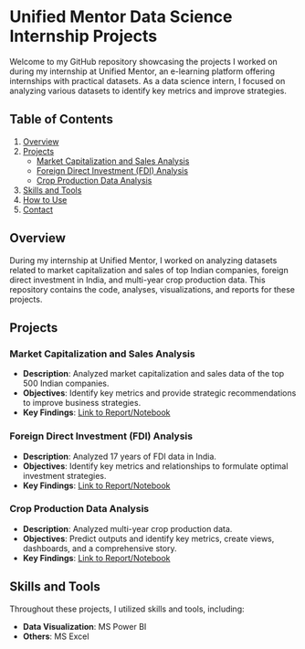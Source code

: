 # Unified Mentor Data Science Internship Projects

Welcome to my GitHub repository showcasing the projects I worked on during my internship at Unified Mentor, an e-learning platform offering internships with practical datasets. As a data science intern, I focused on analyzing various datasets to identify key metrics and improve strategies.

## Table of Contents

1. [Overview](#overview)
2. [Projects](#projects)
   - [Market Capitalization and Sales Analysis](#market-capitalization-and-sales-analysis)
   - [Foreign Direct Investment (FDI) Analysis](#foreign-direct-investment-fdi-analysis)
   - [Crop Production Data Analysis](#crop-production-data-analysis)
3. [Skills and Tools](#skills-and-tools)
4. [How to Use](#how-to-use)
5. [Contact](#contact)

## Overview

During my internship at Unified Mentor, I worked on analyzing datasets related to market capitalization and sales of top Indian companies, foreign direct investment in India, and multi-year crop production data. This repository contains the code, analyses, visualizations, and reports for these projects.

## Projects

### Market Capitalization and Sales Analysis
- **Description**: Analyzed market capitalization and sales data of the top 500 Indian companies.
- **Objectives**: Identify key metrics and provide strategic recommendations to improve business strategies.
- **Key Findings**: [Link to Report/Notebook](./Market_Capitalization_Sales_Analysis)

### Foreign Direct Investment (FDI) Analysis
- **Description**: Analyzed 17 years of FDI data in India.
- **Objectives**: Identify key metrics and relationships to formulate optimal investment strategies.
- **Key Findings**: [Link to Report/Notebook](./FDI_Analysis)

### Crop Production Data Analysis
- **Description**: Analyzed multi-year crop production data.
- **Objectives**: Predict outputs and identify key metrics, create views, dashboards, and a comprehensive story.
- **Key Findings**: [Link to Report/Notebook](./Crop_Production_Analysis)

## Skills and Tools

Throughout these projects, I utilized skills and tools, including:
- **Data Visualization**: MS Power BI
- **Others**: MS Excel
